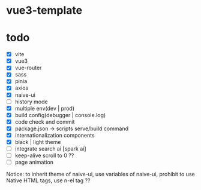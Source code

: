 # vue3-template

# todo
- [x] vite
- [x] vue3
- [x] vue-router
- [x] sass
- [x] pinia
- [x] axios
- [x] naive-ui
- [ ] history mode
- [x] multiple env(dev | prod)
- [x] build config(debugger | console.log)
- [x] code check and commit
- [x] package.json -> scripts serve/build command
- [x] internationalization components
- [x] black | light theme
- [ ] integrate search ai [spark ai]
- [ ] keep-alive scroll to 0 ??
- [ ] page animation

Notice: to inherit theme of naive-ui, use variables of naive-ui, prohibit to use Native HTML tags, use n-el tag ??